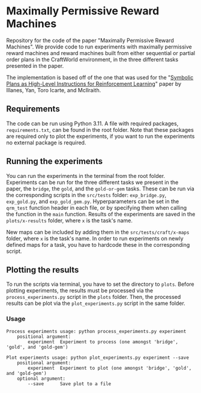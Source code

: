 # Maximally Permissive Reward Machines
Repository for the code of the paper "Maximally Permissive Reward Machines". We provide code to run experiments with maximally permissive reward machines and reward machines built from either sequential or partial order plans in the CraftWorld environment, in the three different tasks presented in the paper. 

The implementation is based off of the one that was used for the "[Symbolic Plans as High-Level Instructions for Reinforcement Learning](https://www.cs.toronto.edu/~sheila/publications/illanes-et-al-icaps20.pdf)" paper by Illanes, Yan, Toro Icarte, and McIlraith.

## Requirements
The code can be run using Python 3.11. A file with required packages, `requirements.txt`, can be found in the root folder. Note that these packages are required only to plot the experiments, if you want to run the experiments no external package is required. 

## Running the experiments
You can run the experiments in the terminal from the root folder. Experiments can be run for the three different tasks we present in the paper, the `bridge`, the `gold`, and the `gold-or-gem` tasks. These can be run via the corresponding scripts in the `src/tests` folder: `exp_bridge.py`, `exp_gold.py`, and `exp_gold_gem.py`. Hyperparameters can be set in the `qrm_test` function header in each file, or by specifying them when calling the function in the `main` function. Results of the experiments are saved in the `plots/x-results` folder, where `x` is the task's name.

New maps can be included by adding them in the `src/tests/craft/x-maps` folder, where `x` is the task's name. In order to run experiments on newly defined maps for a task, you have to hardcode these in the corresponding script.

## Plotting the results
To run the scripts via terminal, you have to set the directory to `plots`. Before plotting experiments, the results must be processed via the `process_experiments.py` script in the `plots` folder. Then, the processed results can be plot via the `plot_experiments.py` script in the same folder. 

### Usage 
```
Process experiments usage: python process_experiments.py experiment
	positional argument:
		experiment	Experiment to process (one amongst 'bridge', 'gold', and 'gold-gem')
	
Plot experiments usage: python plot_experiments.py experiment --save
	positional argument:
		experiment	Experiment to plot (one amongst 'bridge', 'gold', and 'gold-gem')
	optional argument:
		--save		Save plot to a file

```